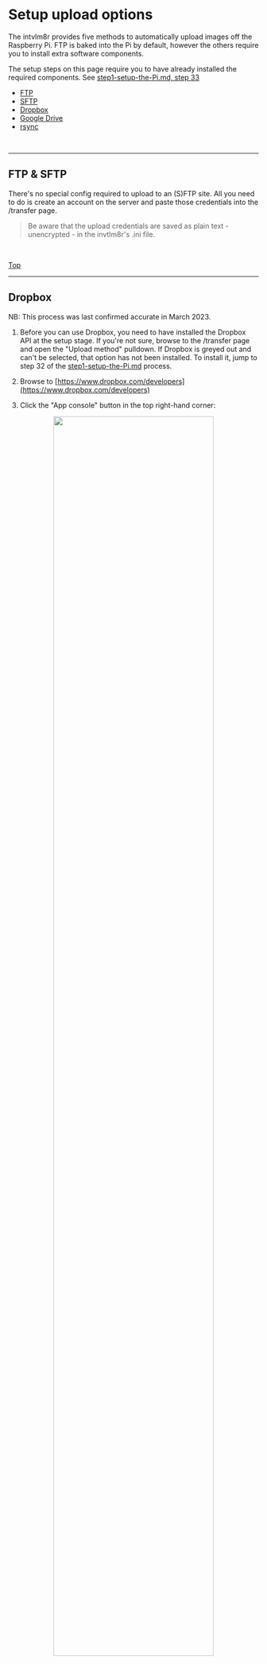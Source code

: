 # Setup upload options

The intvlm8r provides five methods to automatically upload images off the Raspberry Pi. FTP is baked into the Pi by default, however the others require you to install extra software components.

The setup steps on this page require you to have already installed the required components. See [step1-setup-the-Pi.md, step 33](https://github.com/greiginsydney/Intervalometerator/blob/master/docs/step1-setup-the-Pi.md#heres-where-all-the-software-modules-are-installed-this-might-take-a-while)

- [FTP](#ftp--sftp)
- [SFTP](#ftp--sftp)
- [Dropbox](#dropbox)
- [Google Drive](#google-drive)
- [rsync](#rsync)

<br/>
<hr />

## FTP & SFTP

There's no special config required to upload to an (S)FTP site. All you need to do is create an account on the server and paste those credentials into the /transfer page.

> Be aware that the upload credentials are saved as plain text - unencrypted - in the invtlm8r's .ini file.

<br>

[Top](#setup-upload-options)
<hr />

## Dropbox

NB: This process was last confirmed accurate in March 2023.

1. Before you can use Dropbox, you need to have installed the Dropbox API at the setup stage. If you're not sure, browse to the /transfer page and open the "Upload method" pulldown. If Dropbox is greyed out and can't be selected, that option has not been installed. To install it, jump to step 32 of the [step1-setup-the-Pi.md](https://github.com/greiginsydney/Intervalometerator/blob/master/docs/step1-setup-the-Pi.md) process.

2. Browse to [https://www.dropbox.com/developers](https://www.dropbox.com/developers)
3. Click the "App console" button in the top right-hand corner:

<p align="center">
<img src="https://user-images.githubusercontent.com/11004787/64750027-10aca180-d55b-11e9-8945-cb62cceb24e7.jpg" width="80%">
 </p>

4. Sign in to your account.
5. Click "Create App":

<p align="center">
<img src="https://user-images.githubusercontent.com/11004787/64750062-24f09e80-d55b-11e9-95f3-cba0c8ed7ead.jpg" width="80%">
 </p>

6. Choose the radio buttons for "Scoped access", "App Folder", give it a name and then click Create App:

<p align="center">
<img src="https://user-images.githubusercontent.com/11004787/178093266-0226a41b-0313-423b-a289-8d7fb0819a45.png" width="80%">
 </p>

7. Change the "App folder name" if required, and then copy the "App key":

<p align="center">
<img src="https://user-images.githubusercontent.com/11004787/178093329-9f4f4676-5c85-4cde-b9da-30bdd5d8f67b.png" width="80%">
 </p>

8. Switch to the Permissions tab, click to check "files.content.write" and then Submit.

<p align="center">
<img src="https://user-images.githubusercontent.com/11004787/178094082-6951b16c-7e33-4dc6-a959-1b562f0101c5.png" width="80%">
 </p>
 
9. If you're using Windows 10 and signed into that Dropbox account, you should soon receive a popup to let you know the app has been created, and see that it now appears in your Dropbox folders list:

<p align="center">
<img src="https://user-images.githubusercontent.com/11004787/178093395-73d26b10-ce7a-4227-9a8a-909bdaf8ba48.png" width="40%">
</p>
<p align="center">
<img src="https://user-images.githubusercontent.com/11004787/178093417-00b1b271-2094-4c90-a3de-4ea1a20f24af.png" width="25%">
 </p>

10. Now login to the intvlm8r, choose Dropbox for the Transfer Method on the /Transfer page, paste the App key from Step 6 into this field and click Apply.

<p align="center">
<img src="https://user-images.githubusercontent.com/11004787/178093485-10bf1e6b-e2b7-4dd5-ab3b-f7c661eaf114.png" width="40%">
</p>

11. Navigate to the www folder:
```text
cd ~/www
```

12. The final stage is to authorise the intvlm8r to access your Dropbox account. SSH to the intvlm8r and run the piTransfer script with the 'reauthDropbox' switch:
```text
python3 piTransfer.py reauthDropbox
``` 

13. It will prompt you to copy a long link to your browser:
```text
The next step is to tell Dropbox it can trust the intvlm8r.
Copy this link to somewhere you can open it in a browser:
https://www.dropbox.com/oauth2/authorize?response_type=code&client_id=12345678abcd&token_access_type=offline&code_challenge=12345678abcd12345678abcd12345678abcd&code_challenge_method=S256
```

14. Copy the link to your PC and browse to it. You'll be prompted to sign-in if you're not already.

15. At the "Before you connect this app..." prompt, click Continue:

<p align="center">
<img src="https://user-images.githubusercontent.com/11004787/178093648-ea449cf2-0669-48f6-a99d-8497586d42eb.png" width="60%">
</p>

16. At the "<Your app name from Step 5> would like to:" prompt, click Allow:

<p align="center">
<img src="https://user-images.githubusercontent.com/11004787/178093706-9b3c1f6a-bbab-47a8-8bc6-1e24218f31a7.png" width="60%">
</p>

17. When the "Access Code [is] Generated", copy this to the clipboard:

<p align="center">
<img src="https://user-images.githubusercontent.com/11004787/178093759-dfd897ad-2306-475f-859f-a633a62d2d13.png" width="60%">
</p>

18. Finally, return to the intvlm8r and paste the new code into the awaiting prompt:

```text
The next step is to tell Dropbox it can trust the intvlm8r.
Copy this link to somewhere you can open it in a browser:
https://www.dropbox.com/oauth2/authorize?response_type=code&client_id=12345678abcd&token_access_type=offline&code_challenge=12345678abcd12345678abcd12345678abcd&code_challenge_method=S256

Enter the auth code here: abcd12345678ZZZZZZZZZZZZZabcd12345678ZZZZZZZZZZZZZ
```

19. If this succeeds, you'll be prompted to take it for a test-run:

```text
Completed Dropbox re-auth OK.
Shall we try uploading some images? [Y/n]: 
```
20. If you press Return or Y, the piTransfer script will attempt an upload. Pressing any other option will abort at this stage.

21. Hopefully it's all working OK. If the images don't materialise in your Dropbox, check out the transfer error log at ```/home/pi/www/static/piTransfer.log```.


<br>

[Top](#setup-upload-options)
<hr />

## Google Drive

Google has discontinued the integration the intvlm8r previously used to upload images to Google Drive. [[Reference](https://developers.googleblog.com/2022/02/making-oauth-flows-safer.html)]

This option was removed from the code in release 4.5.2, although I'm still hoping to find an alternative integration for 'headless' devices like the Raspberry Pi.

<br>

[Top](#setup-upload-options)
<hr />

## rsync
 
[rsync](https://en.wikipedia.org/wiki/Rsync) is a Linux utility that lets you synchronise folders between two systems. Once you have rsync setup, the intvlm8r starts a session to your rsync host and the images and folders all synchronise. The sync takes place over ssh so it's secure, and it's compressed, minimising network use.
 
At the completion of a successful rsync 'sync', the remote host provides a list of the files that were synchronised. The count of files is reported to the intvlm8r's status line, and if you have [DeleteAfterTransfer](https://github.com/greiginsydney/Intervalometerator/blob/master/docs/FAQ.md#my-camera-andor-pi-are-running-low-on-storage-how-can-i-delete-old-images) enabled, the local files are deleted.

To setup rsync over ssh you first need to create a local rsa key pair and copy them to the remote host:
 
1. SSH to the Raspberry Pi & login.
 
2. `ssh-keygen` and just hit ENTER in response to all the questions.

The output will look something like this:

 ```bash
pi@BlackPCB:~ $ ssh-keygen
Generating public/private rsa key pair.
Enter file in which to save the key (/home/pi/.ssh/id_rsa):
Enter passphrase (empty for no passphrase):
Enter same passphrase again:
Your identification has been saved in /home/pi/.ssh/id_rsa.
Your public key has been saved in /home/pi/.ssh/id_rsa.pub.
The key fingerprint is:
SHA256:lKFoMgmO8EabcdEF123456789+c pi@BlackPCB
The key's randomart image is:
+---[RSA 2048]----+
|oo+o+*..=o++     |
|+=o=+ooOOoo .    |
|o.B.*.o.=+.o     |
| . =oo.oo .      |
|    oO0oS.       |
|   +.oo.+        |
|     OooO        |
|                 |
|                 |
+----[SHA256]-----+
pi@BlackPCB:~ 
```
 
3. As you can see in the above, the key has been saved in /home/pi/.ssh/ as id_rsa. This command will copy it to the remote server:

```bash
ssh-copy-id -i ~/.ssh/id_rsa.pub rsyncuser@10.10.10.10 -f
```
 
(Don't forget to change the username from 'rsyncuser' and the IP address to those of your rsync login and host.)
 
4. Answer "yes" to the prompt, then provide the rsync user's password to authorise the transfer:

```bash
pi@BlackPCB:~ $ ssh-copy-id -i ~/.ssh/id_rsa.pub rsyncuser@10.10.10.10
/usr/bin/ssh-copy-id: INFO: Source of key(s) to be installed: "/home/pi/.ssh/id_rsa.pub"
The authenticity of host '10.10.10.10 (10.10.10.10)' can't be established.
ECDSA key fingerprint is SHA256:lKFoMgmO8EabcdEF123456789+c.
Are you sure you want to continue connecting (yes/no)? yes
rsyncuser@10.10.10.10's password:

Number of key(s) added: 1

Now try logging into the machine, with:   "ssh 'rsyncuser@10.10.10.10'"
and check to make sure that only the key(s) you wanted were added.
```

5. You're done! Now enter some details on the /transfer page and you should be good to go.
 
<br>
 
[Top](#setup-upload-options)
<hr >

## Next steps are:
- [PCB Assembly](/docs/step5-pcb-assembly.md)
<br>
<hr >
